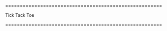 ======================================================

Tick Tack Toe

======================================================
